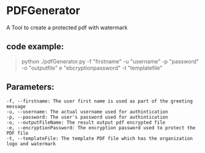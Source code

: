 # PDFGenerator
A Tool to create a protected pdf with watermark

## code example:

> python ./pdfGenerator.py -f "firstname" -u "username" -p "password" -o "outputfile" e "ebcryptionpassword" -t "templatefile" 

## Parameters:
```
-f, --firstname: The user first name is used as part of the greeting message
-u, --username: The actual username used for authintication
-p, --password: The user's password used for authintication
-o, --outputFileName: The result output pdf encrypted file
-e, --encryptionPassword: The encryption password used to protect the PDF file
-t, --templateFile: The template PDF file which has the organization logo and watermark
```
